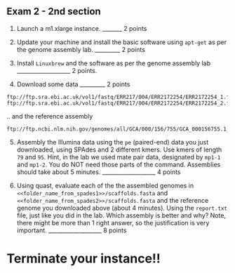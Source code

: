 Exam 2 - 2nd section
--

1. Launch a m1.xlarge instance.  _______ 2 points


2. Update your machine and install the basic software using ``apt-get`` as per the genome assembly lab. _________ 2 points



3. Install `Linuxbrew` and the software as per the genome assembly lab ___________________ 2 points.


4. Download some data _________ 2 points

```
ftp://ftp.sra.ebi.ac.uk/vol1/fastq/ERR217/004/ERR2172254/ERR2172254_1.fastq.gz
ftp://ftp.sra.ebi.ac.uk/vol1/fastq/ERR217/004/ERR2172254/ERR2172254_2.fastq.gz
```

.. and the reference assembly

```
ftp://ftp.ncbi.nlm.nih.gov/genomes/all/GCA/000/156/755/GCA_000156755.1_ASM15675v1/GCA_000156755.1_ASM15675v1_genomic.fna.gz
```

5. Assembly the Illumina data using the `pe` (paired-end) data you just downloaded, using SPAdes and 2 different kmers. Use kmers of length `79` and `95`. Hint, in the lab we used mate pair data, designated by `mp1-1` and `mp1-2`. You do NOT need those parts of the command. Assemblies should take about 5 minutes. ___________________ 4 points

6. Using quast, evaluate each of the the assembled genomes in `<<folder_name_from_spades1>>/scaffolds.fasta` and `<<folder_name_from_spades2>>/scaffolds.fasta` and the reference genome you downloaded above (about 4 minutes). Using the `report.txt` file, just like you did in the lab. Which assembly is better and why? Note, there might be more than 1 right answer, so the justification is very important. ___________________ 8 points

# Terminate your instance!!
